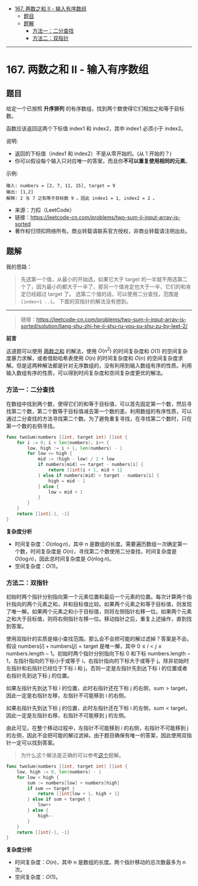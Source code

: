 - [167. 两数之和 II - 输入有序数组](#167-两数之和-ii---输入有序数组)
  - [题目](#题目)
  - [题解](#题解)
    - [方法一：二分查找](#方法一二分查找)
    - [方法二：双指针](#方法二双指针)

------------------------------

# 167. 两数之和 II - 输入有序数组

## 题目

给定一个已按照 **升序排列** 的有序数组，找到两个数使得它们相加之和等于目标数。

函数应该返回这两个下标值 index1 和 index2，其中 index1 必须小于 index2。

说明:

- 返回的下标值（index1 和 index2）不是从零开始的。(从 1 开始的？)
- 你可以假设每个输入只对应唯一的答案，而且你**不可以重复使用相同的元素**。

示例:

```
输入: numbers = [2, 7, 11, 15], target = 9
输出: [1,2]
解释: 2 与 7 之和等于目标数 9 。因此 index1 = 1, index2 = 2 。
```

- 来源：力扣（LeetCode）
- 链接：https://leetcode-cn.com/problems/two-sum-ii-input-array-is-sorted
- 著作权归领扣网络所有。商业转载请联系官方授权，非商业转载请注明出处。


## 题解

我的思路：
> 先选第一个值，从最小的开始选，如果它大于 target 的一半就不用选第二个了，因为最小的都大于一半了，那另一个值肯定也大于一半，它们的和肯定已经超过 target 了。
> 选第二个值的话，可以使用二分查找，范围是 `[index+1 ..]`。
> 下面的双指针的解法没有想到。

--------------------

> 链接：https://leetcode-cn.com/problems/two-sum-ii-input-array-is-sorted/solution/liang-shu-zhi-he-ii-shu-ru-you-xu-shu-zu-by-leet-2/

**前言**

这道题可以使用 [两数之和](https://leetcode-cn.com/problems/two-sum/) 的解法，使用 $O(n^2)$ 的时间复杂度和 $O(1)$ 的空间复杂度暴力求解，或者借助哈希表使用 $O(n)$ 的时间复杂度和 $O(n)$ 的空间复杂度求解。但是这两种解法都是针对无序数组的，没有利用到输入数组有序的性质。利用输入数组有序的性质，可以得到时间复杂度和空间复杂度更优的解法。

### 方法一：二分查找

在数组中找到两个数，使得它们的和等于目标值，可以首先固定第一个数，然后寻找第二个数，第二个数等于目标值减去第一个数的差。利用数组的有序性质，可以通过二分查找的方法寻找第二个数。为了避免重复寻找，在寻找第二个数时，只在第一个数的右侧寻找。

```go
func twoSum(numbers []int, target int) []int {
    for i := 0; i < len(numbers); i++ {
        low, high := i + 1, len(numbers) - 1
        for low <= high {
            mid := (high - low) / 2 + low
            if numbers[mid] == target - numbers[i] {
                return []int{i + 1, mid + 1}
            } else if numbers[mid] > target - numbers[i] {
                high = mid - 1
            } else {
                low = mid + 1
            }
        }
    }
    return []int{-1, -1}
}
```

**复杂度分析**

- 时间复杂度：$O(n \log n)$，其中 n 是数组的长度。需要遍历数组一次确定第一个数，时间复杂度是 $O(n)$，寻找第二个数使用二分查找，时间复杂度是 $O(\log n)$，因此总时间复杂度是 $O(n \log n)$。
- 空间复杂度：$O(1)$。

### 方法二：双指针

初始时两个指针分别指向第一个元素位置和最后一个元素的位置。每次计算两个指针指向的两个元素之和，并和目标值比较。如果两个元素之和等于目标值，则发现了唯一解。如果两个元素之和小于目标值，则将左侧指针右移一位。如果两个元素之和大于目标值，则将右侧指针左移一位。移动指针之后，重复上述操作，直到找到答案。

使用双指针的实质是缩小查找范围。那么会不会把可能的解过滤掉？答案是不会。假设 $\text{numbers}[i]+\text{numbers}[j]=\text{target}$ 是唯一解，其中 $0 \leq i<j \leq \text{numbers.length}-1$。初始时两个指针分别指向下标 0 和下标 $\text{numbers.length}-1$，左指针指向的下标小于或等于 i，右指针指向的下标大于或等于 j。除非初始时左指针和右指针已经位于下标 i 和 j，否则一定是左指针先到达下标 i 的位置或者右指针先到达下标 j 的位置。

如果左指针先到达下标 i 的位置，此时右指针还在下标 j 的右侧，$\text{sum}>\text{target}$，因此一定是右指针左移，左指针不可能移到 i 的右侧。

如果右指针先到达下标 j 的位置，此时左指针还在下标 i 的左侧，$\text{sum}<\text{target}$，因此一定是左指针右移，右指针不可能移到 j 的左侧。

由此可见，在整个移动过程中，左指针不可能移到 i 的右侧，右指针不可能移到 j 的左侧，因此不会把可能的解过滤掉。由于题目确保有唯一的答案，因此使用双指针一定可以找到答案。

> 为什么这个解法是正确的可以参考[这个](https://leetcode-cn.com/problems/two-sum-ii-input-array-is-sorted/solution/yi-zhang-tu-gao-su-ni-on-de-shuang-zhi-zhen-jie-fa/)题解。

```go
func twoSum(numbers []int, target int) []int {
    low, high := 0, len(numbers) - 1
    for low < high {
        sum := numbers[low] + numbers[high]
        if sum == target {
            return []int{low + 1, high + 1}
        } else if sum < target {
            low++
        } else {
            high--
        }
    }
    return []int{-1, -1}
}
```

**复杂度分析**

- 时间复杂度：$O(n)$，其中 n 是数组的长度。两个指针移动的总次数最多为 n 次。
- 空间复杂度：$O(1)$。